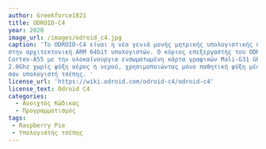 ```yaml
---
author: Greekforce1821
title: ODROID-C4
year: 2020
image_url: /images/odroid_c4.jpg
caption: 'Το ODROID-C4 είναι η νέα γενιά μονής μητρικής υπολογιστικής η οποία είναι βασισμένη
στην αρχιτεκτονική ARM 64bit υπολογιστών. Ο κύριος επεξεργαστής του ODROID-C4 είναι ένας τετραπύρηνος
Cortex-A55 με την ολοκαίνουργια ενσωματωμένη κάρτα γραφικών Mali-G31 GPU. O A-55 τρέχει σε συχνότητα των
2.0Ghz χωρίς ψύξη αέρος ή νερού, χρησιμοποιώντας μόνο παθητική ψύξη μέσω heat sink κάτι που το καθιστά αθόρυβο
σαν υπολογιστή τσέπης. '
license_url: 'https://wiki.odroid.com/odroid-c4/odroid-c4'
license_text: Odroid C4
categories:
  - Ανοιχτός Κώδικας
  - Προγραμματισμός
tags:
 - Raspberry Pie
 - Υπολογιστής τσέπης
---
```



